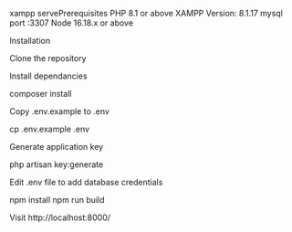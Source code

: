 xampp servePrerequisites
PHP 8.1 or above
XAMPP Version: 8.1.17
mysql port :3307
Node 16.18.x or above

Installation

Clone the repository


Install dependancies

composer install

Copy .env.example to .env

cp .env.example .env

Generate application key

php artisan key:generate


Edit .env file to add database credentials



npm install
npm run build

Visit http://localhost:8000/

